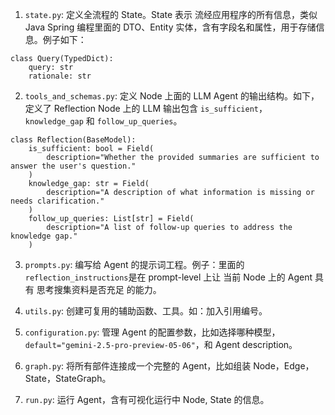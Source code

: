 1. `state.py`: 定义全流程的 State。State 表示 流经应用程序的所有信息，类似 Java Spring 编程里面的 DTO、Entity 实体，含有字段名和属性，用于存储信息。例子如下：<br>
```
class Query(TypedDict):
    query: str
    rationale: str
```

2. `tools_and_schemas.py`: 定义 Node 上面的 LLM Agent 的输出结构。如下，定义了 Reflection Node 上的 LLM 输出包含 `is_sufficient`，`knowledge_gap` 和 `follow_up_queries`。<br>
```
class Reflection(BaseModel):
    is_sufficient: bool = Field(
        description="Whether the provided summaries are sufficient to answer the user's question."
    )
    knowledge_gap: str = Field(
        description="A description of what information is missing or needs clarification."
    )
    follow_up_queries: List[str] = Field(
        description="A list of follow-up queries to address the knowledge gap."
    )
```
3. `prompts.py`: 编写给 Agent 的提示词工程。例子：里面的 `reflection_instructions`是在 prompt-level 上让 当前 Node 上的 Agent 具有 思考搜集资料是否充足 的能力。<br>

4. `utils.py`: 创建可复用的辅助函数、工具。如：加入引用编号。<br>
   
5. `configuration.py`: 管理 Agent 的配置参数，比如选择哪种模型，`default="gemini-2.5-pro-preview-05-06"`，和 Agent description。<br>

6. `graph.py`: 将所有部件连接成一个完整的 Agent，比如组装 Node，Edge，State，StateGraph。<br>

7. `run.py`: 运行 Agent，含有可视化运行中 Node, State 的信息。<br>
